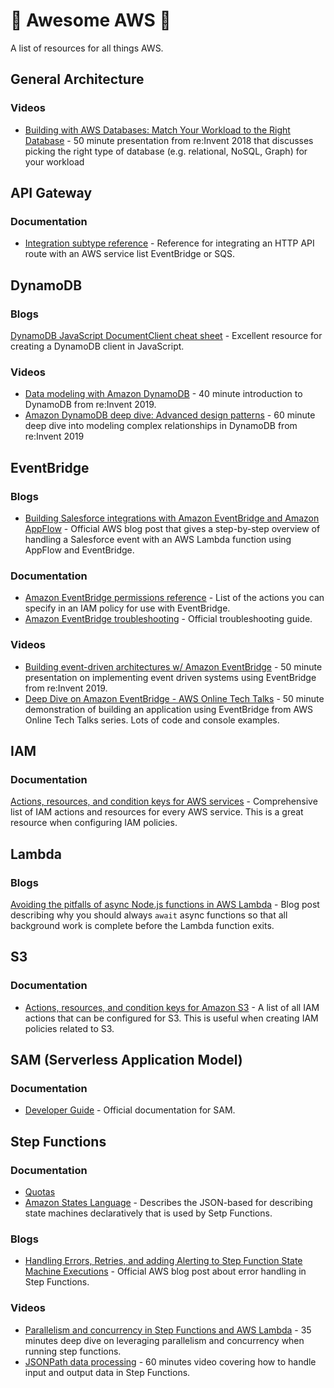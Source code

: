 # :rocket: Awesome AWS :rocket:

A list of resources for all things AWS.

## General Architecture

### Videos

* [Building with AWS Databases: Match Your Workload to the Right Database](https://www.youtube.com/watch?v=hwnNbLXN4vA) - 50 minute presentation from re:Invent 2018 that discusses picking the right type of database (e.g. relational, NoSQL, Graph) for your workload 

## API Gateway

### Documentation

* [Integration subtype reference](https://docs.aws.amazon.com/apigateway/latest/developerguide/http-api-develop-integrations-aws-services-reference.html) - Reference for integrating an HTTP API route with an AWS service list EventBridge or SQS.

## DynamoDB

### Blogs

[DynamoDB JavaScript DocumentClient cheat sheet](https://github.com/dabit3/dynamodb-documentclient-cheat-sheet) - Excellent resource for creating a DynamoDB client in JavaScript.

### Videos

* [Data modeling with Amazon DynamoDB](https://www.youtube.com/watch?v=DIQVJqiSUkE) - 40 minute introduction to DynamoDB from re:Invent 2019.
* [Amazon DynamoDB deep dive: Advanced design patterns](https://www.youtube.com/watch?v=6yqfmXiZTlM) - 60 minute deep dive into modeling complex relationships in DynamoDB from re:Invent 2019

## EventBridge

### Blogs

* [Building Salesforce integrations with Amazon EventBridge and Amazon AppFlow](https://aws.amazon.com/blogs/compute/building-salesforce-integrations-with-amazon-eventbridge/) - Official AWS blog post that gives a step-by-step overview of handling a Salesforce event with an AWS Lambda function using AppFlow and EventBridge.

### Documentation

* [Amazon EventBridge permissions reference](https://docs.aws.amazon.com/eventbridge/latest/userguide/eb-permissions-reference.html) - List of the actions you can specify in an IAM policy for use with EventBridge.
* [Amazon EventBridge troubleshooting](https://docs.aws.amazon.com/eventbridge/latest/userguide/eb-troubleshooting.html) - Official troubleshooting guide.

### Videos

* [Building event-driven architectures w/ Amazon EventBridge](https://www.youtube.com/watch?v=Hih-bF8qYgU) - 50 minute presentation on implementing event driven systems using EventBridge from re:Invent 2019.
* [Deep Dive on Amazon EventBridge - AWS Online Tech Talks](https://www.youtube.com/watch?v=28B4L1fnnGM) - 50 minute demonstration of building an application using EventBridge from AWS Online Tech Talks series. Lots of code and console examples.

## IAM

### Documentation

[Actions, resources, and condition keys for AWS services](https://docs.aws.amazon.com/service-authorization/latest/reference/reference_policies_actions-resources-contextkeys.html) - Comprehensive list of IAM actions and resources for every AWS service. This is a great resource when configuring IAM policies.

## Lambda

### Blogs

[Avoiding the pitfalls of async Node.js functions in AWS Lambda](https://levelup.gitconnected.com/avoiding-the-pitfalls-of-async-node-js-functions-in-aws-lambda-941220582e7a) - Blog post describing why you should always `await` async functions so that all background work is complete before the Lambda function exits.

## S3

### Documentation

* [Actions, resources, and condition keys for Amazon S3](https://docs.aws.amazon.com/service-authorization/latest/reference/list_amazons3.html) - A list of all IAM actions that can be configured for S3. This is useful when creating IAM policies related to S3.

## SAM (Serverless Application Model)

### Documentation

* [Developer Guide](https://docs.aws.amazon.com/serverless-application-model/latest/developerguide/what-is-sam.html) - Official documentation for SAM.

## Step Functions

### Documentation

* [Quotas](https://docs.aws.amazon.com/step-functions/latest/dg/limits-overview.html)
* [Amazon States Language](https://states-language.net/spec.html) - Describes the JSON-based for describing state machines declaratively that is used by Setp Functions.

### Blogs

* [Handling Errors, Retries, and adding Alerting to Step Function State Machine Executions](https://aws.amazon.com/blogs/developer/handling-errors-retries-and-adding-alerting-to-step-function-state-machine-executions/) - Official AWS blog post about error handling in Step Functions.

### Videos

* [Parallelism and concurrency in Step Functions and AWS Lambda](https://www.youtube.com/watch?v=At5mw8T2riY) - 35 minutes deep dive on leveraging parallelism and concurrency when running step functions.
* [JSONPath data processing](https://www.youtube.com/watch?v=QpZ6IdKvOdw) - 60 minutes video covering how to handle input and output data in Step Functions.
